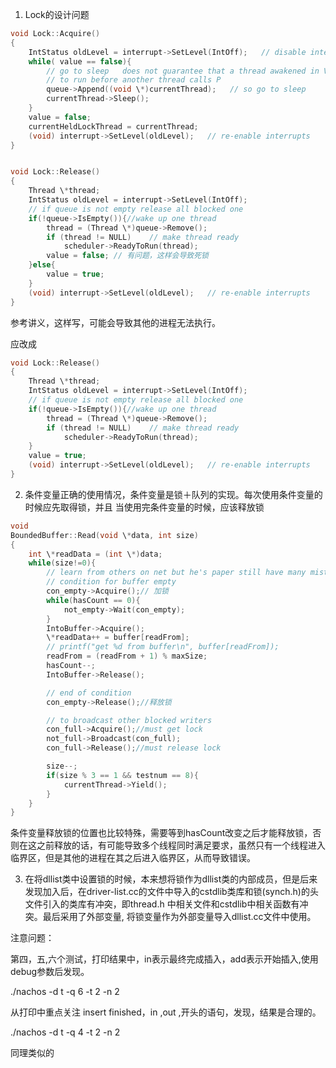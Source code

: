 1. Lock的设计问题
```c
void Lock::Acquire()
{   
    IntStatus oldLevel = interrupt->SetLevel(IntOff);   // disable interrupts
    while( value == false){
        // go to sleep   does not guarantee that a thread awakened in V will get a chance
        // to run before another thread calls P
        queue->Append((void \*)currentThread);   // so go to sleep
        currentThread->Sleep();
    }
    value = false;
    currentHeldLockThread = currentThread;
    (void) interrupt->SetLevel(oldLevel);   // re-enable interrupts
}


void Lock::Release()
{
    Thread \*thread;
    IntStatus oldLevel = interrupt->SetLevel(IntOff);
    // if queue is not empty release all blocked one
    if(!queue->IsEmpty()){//wake up one thread
        thread = (Thread \*)queue->Remove();
        if (thread != NULL)    // make thread ready
            scheduler->ReadyToRun(thread);
        value = false; // 有问题，这样会导致死锁
    }else{
        value = true;
    }
    (void) interrupt->SetLevel(oldLevel);   // re-enable interrupts
}
```
参考讲义，这样写，可能会导致其他的进程无法执行。

应改成
```c
void Lock::Release()
{
    Thread \*thread;
    IntStatus oldLevel = interrupt->SetLevel(IntOff);
    // if queue is not empty release all blocked one
    if(!queue->IsEmpty()){//wake up one thread
        thread = (Thread \*)queue->Remove();
        if (thread != NULL)    // make thread ready
            scheduler->ReadyToRun(thread);
    }
    value = true;
    (void) interrupt->SetLevel(oldLevel);   // re-enable interrupts
}
```

2. 条件变量正确的使用情况，条件变量是锁＋队列的实现。每次使用条件变量的时候应先取得锁，并且
当使用完条件变量的时候，应该释放锁

```c
void
BoundedBuffer::Read(void \*data, int size)
{
	int \*readData = (int \*)data;
	while(size!=0){
		// learn from others on net but he's paper still have many mistakes
		// condition for buffer empty
		con_empty->Acquire();// 加锁
		while(hasCount == 0){
			not_empty->Wait(con_empty);
		}
		IntoBuffer->Acquire();
		\*readData++ = buffer[readFrom];
		// printf("get %d from buffer\n", buffer[readFrom]);
		readFrom = (readFrom + 1) % maxSize;
		hasCount--;
		IntoBuffer->Release();　

		// end of condition
		con_empty->Release();//释放锁

		// to broadcast other blocked writers
		con_full->Acquire();//must get lock
		not_full->Broadcast(con_full);
		con_full->Release();//must release lock

		size--;
		if(size % 3 == 1 && testnum == 8){
			currentThread->Yield();
		}
	}
}

```

条件变量释放锁的位置也比较特殊，需要等到hasCount改变之后才能释放锁，否则在这之前释放的话，有可能导致多个线程同时满足要求，虽然只有一个线程进入临界区，但是其他的进程在其之后进入临界区，从而导致错误。


3. 在将dllist类中设置锁的时候，本来想将锁作为dllist类的内部成员，但是后来发现加入后，在driver-list.cc的文件中导入的cstdlib类库和锁(synch.h)的头文件引入的类库有冲突，即thread.h 中相关文件和cstdlib中相关函数有冲突。最后采用了外部变量, 将锁变量作为外部变量导入dllist.cc文件中使用。




注意问题：

第四，五,六个测试，打印结果中，in表示最终完成插入，add表示开始插入,使用debug参数后发现。

./nachos -d t -q 6 -t 2 -n 2

从打印中重点关注  insert finished，in ,out ,开头的语句，发现，结果是合理的。

./nachos -d t -q 4 -t 2 -n 2

同理类似的　
